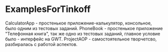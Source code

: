 # ExamplesForTinkoff

CalculatorApp - простенькое приложение-калькулятор, консольное, было одним из тестовых заданий.
PhoneBook - простенькое приложение "Телефонная книга", так же одно из тестовых заданий, главное условие было - интерфейс на GWT.
ProjectAOP - самостоятельное творчетсво, разбиралась с работой аспектов.